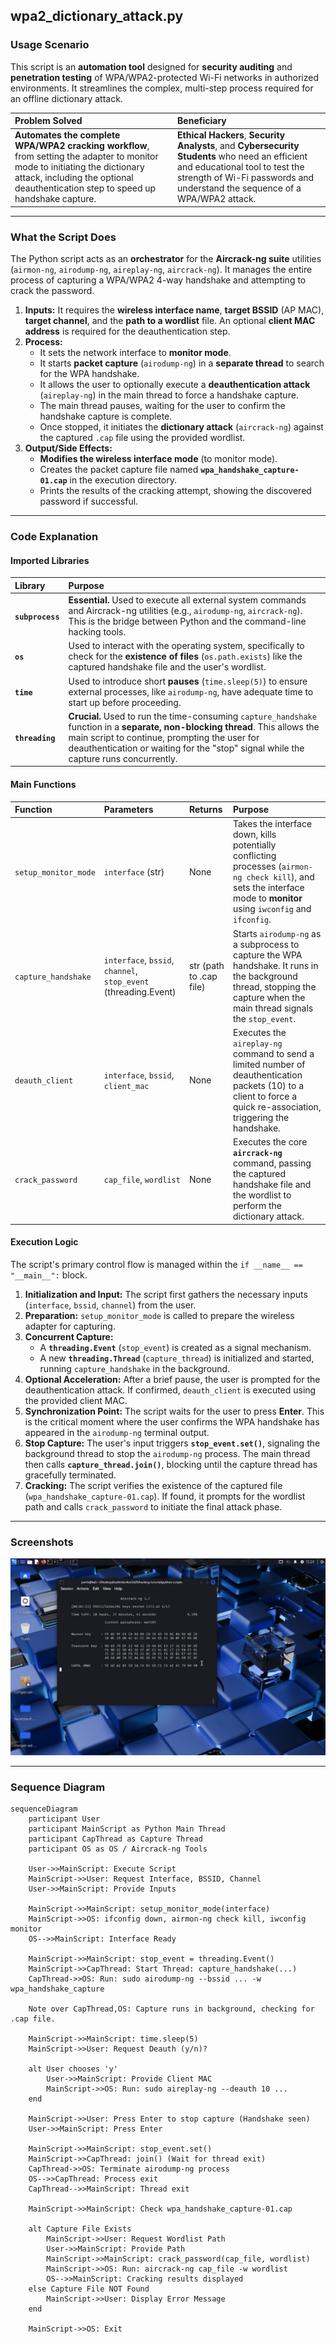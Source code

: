 ## wpa2_dictionary_attack.py

### Usage Scenario

This script is an **automation tool** designed for **security auditing** and **penetration testing** of WPA/WPA2-protected Wi-Fi networks in authorized environments. It streamlines the complex, multi-step process required for an offline dictionary attack.

| Problem Solved | Beneficiary |
| :--- | :--- |
| **Automates the complete WPA/WPA2 cracking workflow**, from setting the adapter to monitor mode to initiating the dictionary attack, including the optional deauthentication step to speed up handshake capture. | **Ethical Hackers**, **Security Analysts**, and **Cybersecurity Students** who need an efficient and educational tool to test the strength of Wi-Fi passwords and understand the sequence of a WPA/WPA2 attack. |

---

### What the Script Does

The Python script acts as an **orchestrator** for the **Aircrack-ng suite** utilities (`airmon-ng`, `airodump-ng`, `aireplay-ng`, `aircrack-ng`). It manages the entire process of capturing a WPA/WPA2 4-way handshake and attempting to crack the password.

1.  **Inputs:** It requires the **wireless interface name**, **target BSSID** (AP MAC), **target channel**, and the **path to a wordlist** file. An optional **client MAC address** is required for the deauthentication step.
2.  **Process:**
    * It sets the network interface to **monitor mode**.
    * It starts **packet capture** (`airodump-ng`) in a **separate thread** to search for the WPA handshake.
    * It allows the user to optionally execute a **deauthentication attack** (`aireplay-ng`) in the main thread to force a handshake capture.
    * The main thread pauses, waiting for the user to confirm the handshake capture is complete.
    * Once stopped, it initiates the **dictionary attack** (`aircrack-ng`) against the captured `.cap` file using the provided wordlist.
3.  **Output/Side Effects:**
    * **Modifies the wireless interface mode** (to monitor mode).
    * Creates the packet capture file named **`wpa_handshake_capture-01.cap`** in the execution directory.
    * Prints the results of the cracking attempt, showing the discovered password if successful.

---

### Code Explanation

#### Imported Libraries

| Library | Purpose |
| :--- | :--- |
| **`subprocess`** | **Essential.** Used to execute all external system commands and Aircrack-ng utilities (e.g., `airodump-ng`, `aircrack-ng`). This is the bridge between Python and the command-line hacking tools. |
| **`os`** | Used to interact with the operating system, specifically to check for the **existence of files** (`os.path.exists`) like the captured handshake file and the user's wordlist. |
| **`time`** | Used to introduce short **pauses** (`time.sleep(5)`) to ensure external processes, like `airodump-ng`, have adequate time to start up before proceeding. |
| **`threading`** | **Crucial.** Used to run the time-consuming `capture_handshake` function in a **separate, non-blocking thread**. This allows the main script to continue, prompting the user for deauthentication or waiting for the "stop" signal while the capture runs concurrently. |

#### Main Functions

| Function | Parameters | Returns | Purpose |
| :--- | :--- | :--- | :--- |
| `setup_monitor_mode` | `interface` (str) | None | Takes the interface down, kills potentially conflicting processes (`airmon-ng check kill`), and sets the interface mode to **monitor** using `iwconfig` and `ifconfig`. |
| `capture_handshake` | `interface`, `bssid`, `channel`, `stop_event` (threading.Event) | str (path to .cap file) | Starts `airodump-ng` as a subprocess to capture the WPA handshake. It runs in the background thread, stopping the capture when the main thread signals the `stop_event`. |
| `deauth_client` | `interface`, `bssid`, `client_mac` | None | Executes the `aireplay-ng` command to send a limited number of deauthentication packets (10) to a client to force a quick re-association, triggering the handshake. |
| `crack_password` | `cap_file`, `wordlist` | None | Executes the core **`aircrack-ng`** command, passing the captured handshake file and the wordlist to perform the dictionary attack. |

#### Execution Logic

The script's primary control flow is managed within the `if __name__ == "__main__":` block.

1.  **Initialization and Input:** The script first gathers the necessary inputs (`interface`, `bssid`, `channel`) from the user.
2.  **Preparation:** `setup_monitor_mode` is called to prepare the wireless adapter for capturing.
3.  **Concurrent Capture:**
    * A **`threading.Event`** (`stop_event`) is created as a signal mechanism.
    * A new **`threading.Thread`** (`capture_thread`) is initialized and started, running `capture_handshake` in the background.
4.  **Optional Acceleration:** After a brief pause, the user is prompted for the deauthentication attack. If confirmed, `deauth_client` is executed using the provided client MAC.
5.  **Synchronization Point:** The script waits for the user to press **Enter**. This is the critical moment where the user confirms the WPA handshake has appeared in the `airodump-ng` terminal output.
6.  **Stop Capture:** The user's input triggers **`stop_event.set()`**, signaling the background thread to stop the `airodump-ng` process. The main thread then calls **`capture_thread.join()`**, blocking until the capture thread has gracefully terminated.
7.  **Cracking:** The script verifies the existence of the captured file (`wpa_handshake_capture-01.cap`). If found, it prompts for the wordlist path and calls `crack_password` to initiate the final attack phase.
                      
---

### Screenshots

![wpa2_dictionary_attack.py running](/imgs/wpa2_dictionary_attack.png)

---

### Sequence Diagram

```mermaid
sequenceDiagram
    participant User
    participant MainScript as Python Main Thread
    participant CapThread as Capture Thread
    participant OS as OS / Aircrack-ng Tools

    User->>MainScript: Execute Script
    MainScript->>User: Request Interface, BSSID, Channel
    User->>MainScript: Provide Inputs
    
    MainScript->>MainScript: setup_monitor_mode(interface)
    MainScript->>OS: ifconfig down, airmon-ng check kill, iwconfig monitor
    OS-->>MainScript: Interface Ready
    
    MainScript->>MainScript: stop_event = threading.Event()
    MainScript->>CapThread: Start Thread: capture_handshake(...)
    CapThread->>OS: Run: sudo airodump-ng --bssid ... -w wpa_handshake_capture
    
    Note over CapThread,OS: Capture runs in background, checking for .cap file.
    
    MainScript->>MainScript: time.sleep(5)
    MainScript->>User: Request Deauth (y/n)?
    
    alt User chooses 'y'
        User->>MainScript: Provide Client MAC
        MainScript->>OS: Run: sudo aireplay-ng --deauth 10 ...
    end
    
    MainScript->>User: Press Enter to stop capture (Handshake seen)
    User->>MainScript: Press Enter
    
    MainScript->>MainScript: stop_event.set()
    MainScript->>CapThread: join() (Wait for thread exit)
    CapThread->>OS: Terminate airodump-ng process
    OS-->>CapThread: Process exit
    CapThread-->>MainScript: Thread exit
    
    MainScript->>MainScript: Check wpa_handshake_capture-01.cap
    
    alt Capture File Exists
        MainScript->>User: Request Wordlist Path
        User->>MainScript: Provide Path
        MainScript->>MainScript: crack_password(cap_file, wordlist)
        MainScript->>OS: Run: aircrack-ng cap_file -w wordlist
        OS-->>MainScript: Cracking results displayed
    else Capture File NOT Found
        MainScript->>User: Display Error Message
    end
    
    MainScript->>OS: Exit